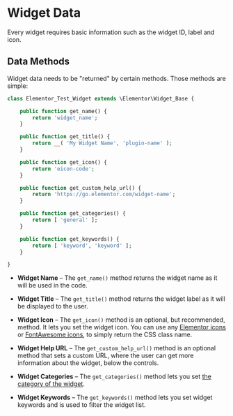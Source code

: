 # Widget Data

Every widget requires basic information such as the widget ID, label and icon.

## Data Methods

Widget data needs to be "returned" by certain methods. Those methods are simple:

```php
class Elementor_Test_Widget extends \Elementor\Widget_Base {

	public function get_name() {
		return 'widget_name';
	}

	public function get_title() {
		return __( 'My Widget Name', 'plugin-name' );
	}

	public function get_icon() {
		return 'eicon-code';
	}

	public function get_custom_help_url() {
		return 'https://go.elementor.com/widget-name';
	}

	public function get_categories() {
		return [ 'general' ];
	}

	public function get_keywords() {
		return [ 'keyword', 'keyword' ];
	}

}
```

* **Widget Name** – The `get_name()` method returns the widget name as it will be used in the code.

* **Widget Title** – The `get_title()` method returns the widget label as it will be displayed to the user.

* **Widget Icon** – The `get_icon()` method is an optional, but recommended, method. It lets you set the widget icon. You can use any [Elementor icons](https://elementor.github.io/elementor-icons/) or [FontAwesome icons](https://fontawesome.com/), to simply return the CSS class name.

* **Widget Help URL** – The `get_custom_help_url()` method is an optional method that sets a custom URL, where the user can get more information about the widget, below the controls.

* **Widget Categories** – The `get_categories()` method lets you set [the category of the widget](./widget-categories).

* **Widget Keywords** – The `get_keywords()` method lets you set widget keywords and is used to filter the widget list.

